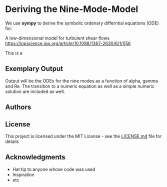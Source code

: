 # Deriving the Nine-Mode-Model

We use **sympy** to derive the symbolic ordenary differntial equations (ODE) for:

A low-dimensional model for turbulent shear flows
https://iopscience.iop.org/article/10.1088/1367-2630/6/1/056

This is a 


## Exemplary Output

Output will be the ODEs for the nine modes as a function of alpha, gamma and Re.
The transition to a numeric equation as well as a simple numeric solution are included as well.



## Authors


## License

This project is licensed under the MIT License - see the [LICENSE.md](LICENSE.md) file for details

## Acknowledgments

* Hat tip to anyone whose code was used
* Inspiration
* etc


